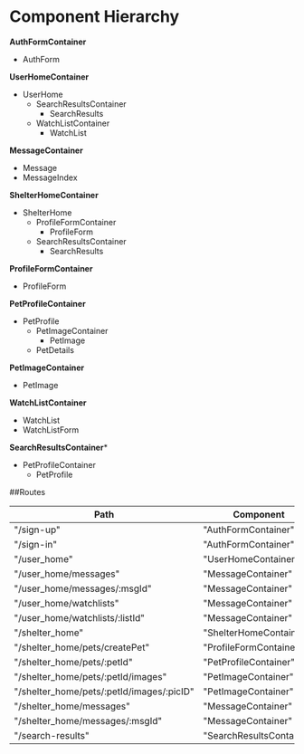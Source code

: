 # Component Hierarchy

**AuthFormContainer**
- AuthForm

**UserHomeContainer**
- UserHome
  - SearchResultsContainer
    - SearchResults
  - WatchListContainer
    - WatchList

**MessageContainer**
- Message
- MessageIndex

**ShelterHomeContainer**
- ShelterHome
  - ProfileFormContainer
    - ProfileForm
  - SearchResultsContainer
    - SearchResults

**ProfileFormContainer**
- ProfileForm

**PetProfileContainer**
- PetProfile
  - PetImageContainer
    - PetImage
  - PetDetails

**PetImageContainer**
- PetImage

**WatchListContainer**
- WatchList
- WatchListForm

**SearchResultsContainer***
- PetProfileContainer
  - PetProfile

##Routes

| Path                                      | Component                
|-------------------------------------------|--------------------------
| "/sign-up"                                | "AuthFormContainer"      
| "/sign-in"                                | "AuthFormContainer"      
| "/user_home"                              | "UserHomeContainer"      
| "/user_home/messages"                     | "MessageContainer"       
| "/user_home/messages/:msgId"              | "MessageContainer"       
| "/user_home/watchlists"                   | "MessageContainer"       
| "/user_home/watchlists/:listId"           | "MessageContainer"       
| "/shelter_home"                           | "ShelterHomeContainer"   
| "/shelter_home/pets/createPet"            | "ProfileFormContainer"   
| "/shelter_home/pets/:petId"               | "PetProfileContainer"    
| "/shelter_home/pets/:petId/images"        | "PetImageContainer"      
| "/shelter_home/pets/:petId/images/:picID" | "PetImageContainer"      
| "/shelter_home/messages"                  | "MessageContainer"       
| "/shelter_home/messages/:msgId"           | "MessageContainer"       
| "/search-results"                         | "SearchResultsContainer"
